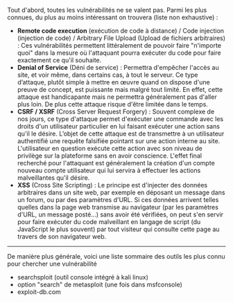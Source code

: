 Tout d'abord, toutes les vulnérabilités ne se valent pas. Parmi les plus connues, du plus au moins intéressant on trouvera (liste non exhaustive) :

* **Remote code execution** (exécution de code à distance) / Code injection (injection de code) / Arbitrary File Upload (Upload de fichiers arbitraires) : Ces vulnérabilités permettent littéralement de pouvoir faire "n'importe quoi" dans la mesure où l'attaquant pourra exécuter du code pour faire exactement ce qu'il souhaite.
* **Denial of Service** (Déni de service) : Permettra d'empêcher l'accès au site, et voir même, dans certains cas, à tout le serveur. Ce type d’attaque, plutôt simple à mettre en œuvre quand on dispose d'une preuve de concept, est puissante mais malgré tout limité. En effet, cette attaque est handicapante mais ne permettra généralement pas d'aller plus loin. De plus cette attaque risque d'être limitée dans le temps.  
* **CSRF / XSRF** (Cross Server Request Forgery) : Souvent complexe de nos jours, ce type d'attaque permet d'exécuter une commande avec les droits d'un utilisateur particulier en lui faisant exécuter une action sans qu'il le désire. L’objet de cette attaque est de transmettre à un utilisateur authentifié une requête falsifiée pointant sur une action interne au site. L'utilisateur en question exécute cette action avec son niveau de privilège sur la plateforme sans en avoir conscience. L'effet final recherché pour l'attaquant est généralement la création d'un compte nouveau compte utilisateur qui lui servira à effectuer les actions malveillantes qu'il désire.   
* **XSS** (Cross Site Scripting) : Le principe est d'injecter des données arbitraires dans un site web, par exemple en déposant un message dans un forum, ou par des paramètres d'URL. Si ces données arrivent telles quelles dans la page web transmise au navigateur (par les paramètres d'URL, un message posté...) sans avoir été vérifiées, on peut s'en servir pour faire exécuter du code malveillant en langage de script (du JavaScript le plus souvent) par tout visiteur qui consulte cette page au travers de son navigateur web. 

-------

De manière plus générale, voici une liste sommaire des outils les plus connu pour chercher une vulnérabilité
* searchsploit (outil console intégré à kali linux)
* option "search" de metasploit (une fois dans msfconsole)
* exploit-db.com 
